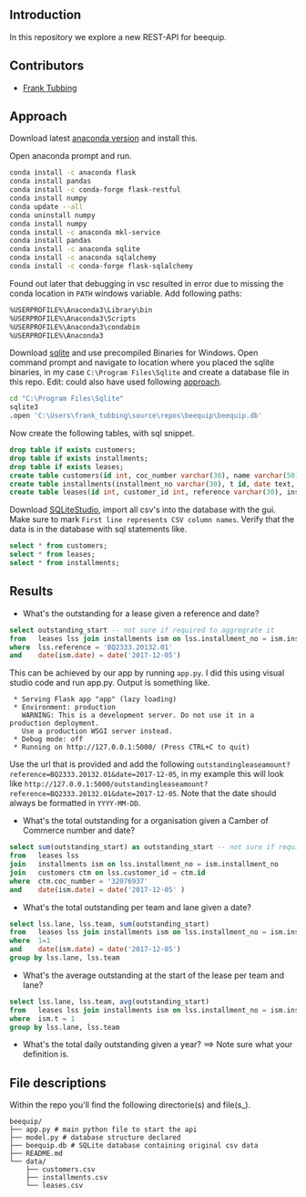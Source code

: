 ## Introduction
In this repository we explore a new REST-API for beequip.

## Contributors
- [Frank Tubbing](https://tsgit.transfer-solutions.com/frank_tubbing)

## Approach
Download latest [anaconda version](https://docs.anaconda.com/anaconda/install/windows/) and install this.

Open anaconda prompt and run.
 
``` bash
conda install -c anaconda flask
conda install pandas
conda install -c conda-forge flask-restful
conda install numpy
conda update --all
conda uninstall numpy
conda install numpy
conda install -c anaconda mkl-service
conda install pandas
conda install -c anaconda sqlite
conda install -c anaconda sqlalchemy
conda install -c conda-forge flask-sqlalchemy
```

Found out later that debugging in vsc resulted in error due to missing the conda location in `PATH` windows variable. Add following paths:
```bash
%USERPROFILE%\Anaconda3\Library\bin
%USERPROFILE%\Anaconda3\Scripts
%USERPROFILE%\Anaconda3\condabin
%USERPROFILE%\Anaconda3
```

Download [sqlite](https://www.sqlite.org/download.html) and use precompiled Binaries for Windows. Open command prompt and navigate to location where you placed the sqlite binaries, in my case `C:\Program Files\Sqlite` and create a database file in this repo.  Edit: could also have used following [approach](https://flask.palletsprojects.com/en/2.0.x/tutorial/database/).

```bash
cd "C:\Program Files\Sqlite"
sqlite3
.open 'C:\Users\frank_tubbing\source\repos\beequip\beequip.db'
```

Now create the following tables, with sql snippet.
```sql
drop table if exists customers;
drop table if exists installments;
drop table if exists leases;
create table customers(id int, coc_number varchar(30), name varchar(50));
create table installments(installment_no varchar(30), t id, date text, installment double, principal double, interest double, outstanding_start double);
create table leases(id int, customer_id int, reference varchar(30), installment_no varchar(30), lane varchar(30), team varchar(30), object_brand varchar(30), object_type varchar(50));
```


Download [SQLiteStudio](https://sqlitestudio.pl/), import all csv's into the database with the gui. Make sure to mark `First line represents CSV column names`. Verify that the data is in the database with sql statements like.
```sql
select * from customers;
select * from leases;
select * from installments;
```

## Results
- What's the outstanding for a lease given a reference and date?
```sql
select outstanding_start -- not sure if required to aggregrate it
from   leases lss join installments ism on lss.installment_no = ism.installment_no
where  lss.reference = 'BQ2333.20132.01'
and    date(ism.date) = date('2017-12-05')
```

This can be achieved by our app by running `app.py`. I did this using visual studio code and run app.py. Output is something like.
```text
 * Serving Flask app "app" (lazy loading)
 * Environment: production
   WARNING: This is a development server. Do not use it in a production deployment.
   Use a production WSGI server instead.
 * Debug mode: off
 * Running on http://127.0.0.1:5000/ (Press CTRL+C to quit)
```
Use the url that is provided and add the following `outstandingleaseamount?reference=BQ2333.20132.01&date=2017-12-05`, in my example this will look like `http://127.0.0.1:5000/outstandingleaseamount?reference=BQ2333.20132.01&date=2017-12-05`. Note that the date should always be formatted in `YYYY-MM-DD`.

- What's the total outstanding for a organisation given a Camber of Commerce number and date?
```sql
select sum(outstanding_start) as outstanding_start -- not sure if required to aggregrate it
from   leases lss 
join   installments ism on lss.installment_no = ism.installment_no
join   customers ctm on lss.customer_id = ctm.id
where  ctm.coc_number = '32076937'
and    date(ism.date) = date('2017-12-05' )
```
- What's the total outstanding per team and lane given a date?
```sql
select lss.lane, lss.team, sum(outstanding_start)
from   leases lss join installments ism on lss.installment_no = ism.installment_no
where  1=1
and    date(ism.date) = date('2017-12-05')
group by lss.lane, lss.team
```
- What's the average outstanding at the start of the lease per team and lane?
```sql
select lss.lane, lss.team, avg(outstanding_start)
from   leases lss join installments ism on lss.installment_no = ism.installment_no
where  ism.t = 1
group by lss.lane, lss.team
```
- What's the total daily outstanding given a year?
==> Note sure what your definition is.

## File descriptions
Within the repo you'll find the following directorie(s) and file(s_).

```text
beequip/
├── app.py # main python file to start the api
├── model.py # database structure declared
├── beequip.db # SQLite database containing original csv data
├── README.md
└── data/
    ├── customers.csv
    ├── installments.csv 
    └── leases.csv 
```